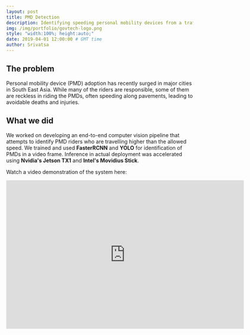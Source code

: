 ```yaml
---
layout: post
title: PMD Detection
description: Identifying speeding personal mobility devices from a traffic camera
img: /img/portfolio/govtech-logo.png
style: "width:100%; height:auto;"
date: 2019-04-01 12:00:00 # GMT time
author: Srivatsa
---
```


<h2>The problem</h2>

Personal mobility device (PMD) adoption has recently surged in major cities in
South East Asia. While many of the riders are responsible, some of them are
reckless in riding the PMDs, often speeding along pavements, leading to
avoidable deaths and injuries.

<h2>What we did</h2>

We worked on developing an end-to-end computer vision pipeline that attempts to
identify PMD riders who are travelling higher than the allowed speed. We trained
and used <b>FasterRCNN</b> and <b>YOLO</b> for identification of PMDs in a video
frame. Inference in actual deployment
was accelerated using <b>Nvidia's Jetson TX1</b> and <b>Intel's Movidius
Stick</b>. 

Watch a video demonstration of the system here:

<iframe src="https://drive.google.com/file/d/1aYN7Rqg40nJqvirLOygj1Uy3KyafcZx8/preview" width="640" height="400" frameBorder="0"></iframe>